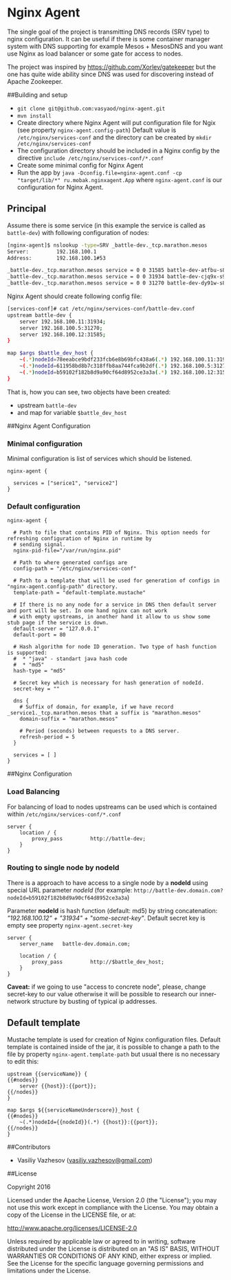 # Nginx Agent

The single goal of the project is transmitting DNS records (SRV type) to nginx configuration. It can be
useful if there is some container manager system with DNS supporting for example Mesos + MesosDNS and you
want use Nginx as load balancer or some gate for access to nodes.

The project was inspired by https://github.com/Xorlev/gatekeeper but the one has quite wide ability since DNS
was used for discovering instead of Apache Zookeeper.

##Building and setup

 * `git clone git@github.com:vasyaod/nginx-agent.git`
 * `mvn install`
 * Create directory where Nginx Agent will put configuration file for Ngix (see property `nginx-agent.config-path`)
   Default value is `/etc/nginx/services-conf` and the directory can be created by `mkdir /etc/nginx/services-conf`
 * The configuration directory should be included in a Nginx config by the directive `include /etc/nginx/services-conf/*.conf`
 * Create some minimal config for Nginx Agent
 * Run the app by `java -Dconfig.file=nginx-agent.conf -cp "target/lib/*" ru.mobak.nginxagent.App` where `nginx-agent.conf` is
   our configuration for Nginx Agent.

## Principal

Assume there is some service (in this example the service is called as `battle-dev`) with following configuration of nodes:

```bash
[nginx-agent]$ nslookup -type=SRV _battle-dev._tcp.marathon.mesos
Server:         192.168.100.1
Address:        192.168.100.1#53

_battle-dev._tcp.marathon.mesos service = 0 0 31585 battle-dev-atfbu-s8.marathon.slave.mesos.
_battle-dev._tcp.marathon.mesos service = 0 0 31934 battle-dev-cjq9x-s9.marathon.slave.mesos.
_battle-dev._tcp.marathon.mesos service = 0 0 31270 battle-dev-dy91w-s8.marathon.slave.mesos.
```
Nginx Agent should create following config file:

```bash
[services-conf]# cat /etc/nginx/services-conf/battle-dev.conf
upstream battle-dev {
    server 192.168.100.11:31934;
    server 192.168.100.5:31270;
    server 192.168.100.12:31585;
}

map $args $battle_dev_host {
    ~(.*)nodeId=78eeabce9bdf233fcb6e8b69bfc438a6(.*) 192.168.100.11:31934;
    ~(.*)nodeId=611958bd8b7c318ffb8aa744fca9b2df(.*) 192.168.100.5:31270;
    ~(.*)nodeId=b59102f182b8d9a90cf64d8952ce3a3a(.*) 192.168.100.12:31585;
}
```
That is, how you can see, two objects have been created:
 * upstream `battle-dev`
 * and map for variable `$battle_dev_host`

##Nginx Agent Configuration

### Minimal configuration

Minimal configuration is list of services which should be listened.

```
nginx-agent {

  services = ["serice1", "service2"]
}
```

### Default configuration

```
nginx-agent {

  # Path to file that contains PID of Nginx. This option needs for refreshing configuration of Nginx in runtime by
  # sending signal.
  nginx-pid-file="/var/run/nginx.pid"

  # Path to where generated configs are
  config-path = "/etc/nginx/services-conf"

  # Path to a template that will be used for generation of configs in "nginx-agent.config-path" directory.
  template-path = "default-template.mustache"

  # If there is no any node for a service in DNS then default server and port will be set. In one hand nginx can not work
  # with empty upstreams, in another hand it allow to us show some stub page if the service is down.
  default-server = "127.0.0.1"
  default-port = 80

  # Hash algorithm for node ID generation. Two type of hash function is supported:
  #  * "java" - standart java hash code
  #  * "md5"
  hash-type = "md5"

  # Secret key which is necessary for hash generation of nodeId.
  secret-key = ""

  dns {
    # Suffix of domain, for example, if we have record _service1._tcp.marathon.mesos that a suffix is "marathon.mesos"
    domain-suffix = "marathon.mesos"

    # Period (seconds) between requests to a DNS server.
    refresh-period = 5
  }

  services = [ ]
}
```
##Nginx Configuration

### Load Balancing

For balancing of load to nodes upstreams can be used which is contained within `/etc/nginx/services-conf/*.conf`

```
server {
    location / {
        proxy_pass         http://battle-dev;
    }
}
```

### Routing to single node by nodeId

There is a approach to have access to a single node by a **nodeId** using special URL parameter _nodeId_
(for example: `http://battle-dev.domain.com?nodeId=b59102f182b8d9a90cf64d8952ce3a3a`)

Parameter **nodeId** is hash function (default: md5) by string concatenation: _"192.168.100.12" +
"31934" + "some-secret-key"_. Default secret key is empty see property `nginx-agent.secret-key`

```
server {
    server_name   battle-dev.domain.com;

    location / {
        proxy_pass         http://$battle_dev_host;
    }
}
```
**Caveat:** if we going to use "access to concrete node", please, change secret-key to our value otherwise it will be possible
            to research our inner-network structure by busting of typical ip addresses.

## Default template

Mustache template is used for creation of Nginx configuration files. Default template is contained inside of the jar,
it is possible to change a path to the file by property `nginx-agent.template-path` but usual there is no necessary
to edit this:

```
upstream {{serviceName}} {
{{#nodes}}
    server {{host}}:{{port}};
{{/nodes}}
}

map $args ${{serviceNameUnderscore}}_host {
{{#nodes}}
    ~(.*)nodeId={{nodeId}}(.*) {{host}}:{{port}};
{{/nodes}}
}
```
##Contributors

 * Vasiliy Vazhesov (vasiliy.vazhesov@gmail.com)

##License

Copyright 2016

Licensed under the Apache License, Version 2.0 (the "License"); you may not use this work except in compliance with the
 License. You may obtain a copy of the License in the LICENSE file, or at:

http://www.apache.org/licenses/LICENSE-2.0

Unless required by applicable law or agreed to in writing, software distributed under the License is distributed on an
"AS IS" BASIS, WITHOUT WARRANTIES OR CONDITIONS OF ANY KIND, either express or implied. See the License for the specific
 language governing permissions and limitations under the License.